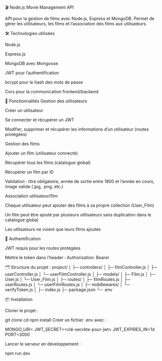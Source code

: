 🎬 Node.js Movie Management API








API pour la gestion de films avec Node.js, Express et MongoDB. Permet de gérer les utilisateurs, les films et l’association des films aux utilisateurs.

🛠 Technologies utilisées

Node.js

Express.js

MongoDB avec Mongoose

JWT pour l’authentification

bcrypt pour le hash des mots de passe

Cors pour la communication frontend/backend

🚀 Fonctionnalités
Gestion des utilisateurs

Créer un utilisateur

Se connecter et récupérer un JWT

Modifier, supprimer et récupérer les informations d’un utilisateur (routes protégées)

Gestion des films

Ajouter un film (utilisateur connecté)

Récupérer tous les films (catalogue global)

Récupérer un film par ID

Validation : titre obligatoire, année de sortie entre 1800 et l’année en cours, image valide (.jpg, .png, etc.)

Association utilisateur/film

Chaque utilisateur peut ajouter des films à sa propre collection (User_Film)

Un film peut être ajouté par plusieurs utilisateurs sans duplication dans le catalogue global

Les utilisateurs ne voient que leurs films ajoutés



🔐 Authentification

JWT requis pour les routes protégées

Mettre le token dans l’header :
Authorization: Bearer <TOKEN>


🗂 Structure du projet : 
project/
│
├─ controllers/
│   ├─ filmController.js
│   ├─ userController.js
│   └─ userFilmController.js
│
├─ models/
│   ├─ Film.js
│   ├─ User.js
│   └─ User_Film.js
│
├─ routes/
│   ├─ filmRoutes.js
│   ├─ userRoutes.js
│   └─ userFilmRoutes.js
│
├─ middlewares/
│   └─ verifyToken.js
│
├─ index.js
├─ package.json
└─ .env

📦 Installation

Cloner le projet :

git clone <ton-repo-github>
cd <nom-du-dossier>
npm install
Créer un fichier .env avec :

MONGO_URI=<ton-URI-MongoDB>
JWT_SECRET=<clé-secrète-pour-jwt>
JWT_EXPIRES_IN=1d
PORT=3000

Lancer le serveur en développement :

npm run dev